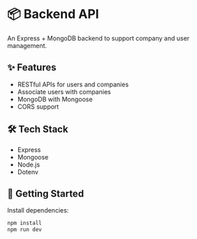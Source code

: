 # 📦 Backend API

An Express + MongoDB backend to support company and user management.

## ✨ Features

- RESTful APIs for users and companies  
- Associate users with companies  
- MongoDB with Mongoose  
- CORS support  

## 🛠 Tech Stack

- Express  
- Mongoose  
- Node.js  
- Dotenv  

## 🚀 Getting Started

Install dependencies:

```bash
npm install
npm run dev